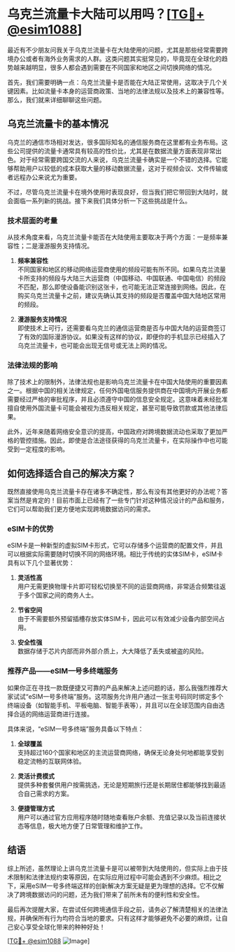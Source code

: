 # 乌克兰流量卡大陆可以用吗？[[TG💪+ @esim1088](https://t.me/s/esim1088)]

最近有不少朋友问我关于乌克兰流量卡在大陆使用的问题，尤其是那些经常需要跨境办公或者有海外业务需求的人群。这类问题其实挺常见的，毕竟现在全球化的趋势越来越明显，很多人都会遇到需要在不同国家和地区之间切换网络的情况。

首先，我们需要明确一点：乌克兰流量卡是否能在大陆正常使用，这取决于几个关键因素。比如流量卡本身的运营商政策、当地的法律法规以及技术上的兼容性等。那么，我们就来详细聊聊这些问题。

## 乌克兰流量卡的基本情况

乌克兰的通信市场相对发达，很多国际知名的通信服务商在这里都有业务布局。这些公司提供的流量卡通常具有较高的性价比，尤其是在数据流量方面表现非常出色。对于经常需要跨国交流的人来说，乌克兰流量卡确实是一个不错的选择。它能够帮助用户以较低的成本获取大量的移动数据流量，这对于视频会议、文件传输或者远程办公来说尤为重要。

不过，尽管乌克兰流量卡在境外使用时表现良好，但当我们把它带回到大陆时，就会面临一系列新的挑战。接下来我们具体分析一下这些挑战是什么。

### 技术层面的考量

从技术角度来看，乌克兰流量卡能否在大陆使用主要取决于两个方面：一是频率兼容性；二是漫游服务支持情况。

1. **频率兼容性**  
   不同国家和地区的移动网络运营商使用的频段可能有所不同。如果乌克兰流量卡所支持的频段与大陆三大运营商（中国移动、中国联通、中国电信）的频段不匹配，那么即使设备能识别这张卡，也可能无法正常连接到网络。因此，在购买乌克兰流量卡之前，建议先确认其支持的频段是否覆盖中国大陆地区常用的频段。

2. **漫游服务支持情况**  
   即使技术上可行，还需要看乌克兰的通信运营商是否与中国大陆的运营商签订了有效的国际漫游协议。如果没有这样的协议，即便你的手机显示已经插入了乌克兰流量卡，也可能会出现无信号或无法上网的情况。

### 法律法规的影响

除了技术上的限制外，法律法规也是影响乌克兰流量卡在中国大陆使用的重要因素之一。根据中国的相关法律规定，任何外国电信服务提供商在中国境内开展业务都需要经过严格的审批程序，并且必须遵守中国的信息安全规定。这意味着未经批准擅自使用外国流量卡可能会被视为违反相关规定，甚至可能导致罚款或其他法律后果。

此外，近年来随着网络安全意识的提高，中国政府对跨境数据流动也采取了更加严格的管控措施。因此，即使是合法途径获得的乌克兰流量卡，在实际操作中也可能受到一定程度的影响。

## 如何选择适合自己的解决方案？

既然直接使用乌克兰流量卡存在诸多不确定性，那么有没有其他更好的办法呢？答案当然是肯定的！目前市面上已经有了一些专门针对这种情况设计的产品和服务，它们可以帮助我们更方便地实现跨境数据访问的需求。

### eSIM卡的优势

eSIM卡是一种新型的虚拟SIM卡形式，它可以存储多个运营商的配置文件，并且可以根据实际需要随时切换不同的网络环境。相比于传统的实体SIM卡，eSIM卡具有以下几个显著优势：

1. **灵活性高**  
   用户无需更换物理卡片即可轻松切换至不同的运营商网络，非常适合频繁往返于多个国家之间的商务人士。
   
2. **节省空间**  
   由于不需要额外预留插槽存放实体SIM卡，因此可以有效减少设备内部空间占用。
   
3. **安全性强**  
   数据存储于芯片内部而非外部介质上，大大降低了丢失或被盗的风险。

### 推荐产品——eSIM一号多终端服务

如果你正在寻找一款既便捷又可靠的产品来解决上述问题的话，那么我强烈推荐大家试试“eSIM一号多终端”服务。这项服务允许用户通过一张主号码同时绑定多个终端设备（如智能手机、平板电脑、智能手表等），并且可以在全球范围内自由选择合适的网络运营商进行连接。

具体来说，“eSIM一号多终端”服务具备以下特点：

1. **全球覆盖**  
   支持超过160个国家和地区的主流运营商网络，确保无论身处何地都能享受到稳定流畅的互联网体验。
   
2. **灵活计费模式**  
   提供多种套餐供用户按需挑选，无论是短期旅行还是长期居住都能够找到最适合自己需求的方案。
   
3. **便捷管理方式**  
   用户可以通过官方应用程序随时随地查看账户余额、充值记录以及当前连接状态等信息，极大地方便了日常管理和维护工作。

## 结语

综上所述，虽然理论上讲乌克兰流量卡是可以被带到大陆使用的，但实际上由于技术限制和法律法规约束等原因，在实际应用过程中可能会遇到不少麻烦。相比之下，采用eSIM一号多终端这样的创新解决方案无疑是更为理想的选择。它不仅解决了跨境数据访问的问题，还为我们带来了前所未有的便利性和安全性。

最后再次提醒大家，在尝试任何跨境通信手段之前，请务必了解清楚相关的法律法规，并确保所有行为均符合当地的要求。只有这样才能够避免不必要的麻烦，让自己安心享受全球化带来的种种好处！

[[TG💪+ @esim1088](https://t.me/s/esim1088) ![Image](https://i.postimg.cc/4NQfJmqS/Snipaste-2025-05-13-00-14-12.png)]